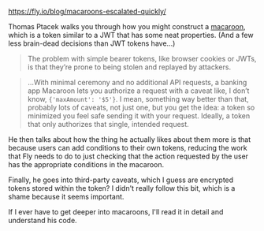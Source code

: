 https://fly.io/blog/macaroons-escalated-quickly/

Thomas Ptacek walks you through how you might construct a [macaroon](https://en.wikipedia.org/wiki/Macaroons_(computer_science)), which is a token similar to a JWT that has some neat properties. (And a few less brain-dead decisions than JWT tokens have...)

> The problem with simple bearer tokens, like browser cookies or JWTs, is that they’re prone to being stolen and replayed by attackers.

> ...With minimal ceremony and no additional API requests, a banking app Macaroon lets you authorize a request with a caveat like, I don’t know, `{'maxAmount': '$5'}`. I mean, something way better than that, probably lots of caveats, not just one, but you get the idea: a token so minimized you feel safe sending it with your request. Ideally, a token that only authorizes that single, intended request.

He then talks about how the thing he actually likes about them more is that because users can add conditions to their own tokens, reducing the work that Fly needs to do to just checking that the action requested by the user has the appropriate conditions in the macaroon.

Finally, he goes into third-party caveats, which I guess are encrypted tokens stored within the token? I didn't really follow this bit, which is a shame because it seems important.

If I ever have to get deeper into macaroons, I'll read it in detail and understand his code.